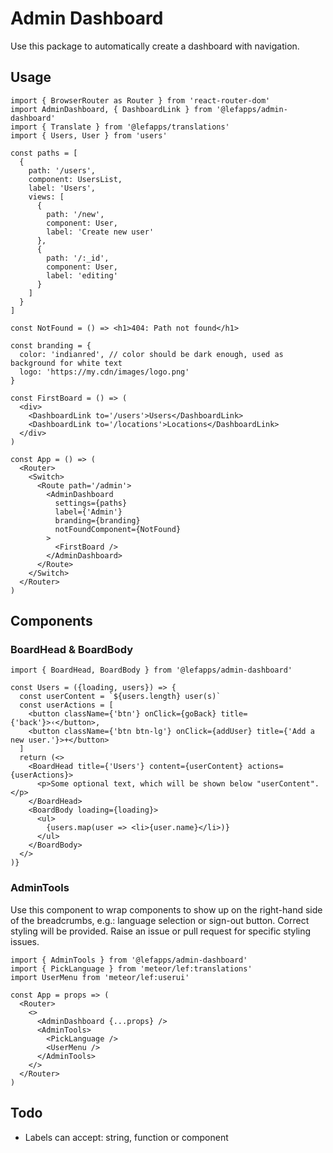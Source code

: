 # Admin Dashboard

Use this package to automatically create a dashboard with navigation.

## Usage

```JSX
import { BrowserRouter as Router } from 'react-router-dom'
import AdminDashboard, { DashboardLink } from '@lefapps/admin-dashboard'
import { Translate } from '@lefapps/translations'
import { Users, User } from 'users'

const paths = [
  {
    path: '/users',
    component: UsersList,
    label: 'Users',
    views: [
      {
        path: '/new',
        component: User,
        label: 'Create new user'
      },
      {
        path: '/:_id',
        component: User,
        label: 'editing'
      }
    ]
  }
]

const NotFound = () => <h1>404: Path not found</h1>

const branding = {
  color: 'indianred', // color should be dark enough, used as background for white text
  logo: 'https://my.cdn/images/logo.png'
}

const FirstBoard = () => (
  <div>
    <DashboardLink to='/users'>Users</DashboardLink>
    <DashboardLink to='/locations'>Locations</DashboardLink>
  </div>
)

const App = () => (
  <Router>
    <Switch>
      <Route path='/admin'>
        <AdminDashboard
          settings={paths}
          label={'Admin'}
          branding={branding}
          notFoundComponent={NotFound}
        >
          <FirstBoard />
        </AdminDashboard>
      </Route>
    </Switch>
  </Router>
)
```

## Components

### BoardHead & BoardBody

```JSX
import { BoardHead, BoardBody } from '@lefapps/admin-dashboard'

const Users = ({loading, users}) => {
  const userContent = `${users.length} user(s)`
  const userActions = [
    <button className={'btn'} onClick={goBack} title={'back'}>‹</button>,
    <button className={'btn btn-lg'} onClick={addUser} title={'Add a new user.'}>+</button>
  ]
  return (<>
    <BoardHead title={'Users'} content={userContent} actions={userActions}>
      <p>Some optional text, which will be shown below "userContent".</p>
    </BoardHead>
    <BoardBody loading={loading}>
      <ul>
        {users.map(user => <li>{user.name}</li>)}
      </ul>
    </BoardBody>
  </>
)}
```

### AdminTools

Use this component to wrap components to show up on the right-hand side of the breadcrumbs, e.g.: language selection or sign-out button. Correct styling will be provided. Raise an issue or pull request for specific styling issues.

```JSX
import { AdminTools } from '@lefapps/admin-dashboard'
import { PickLanguage } from 'meteor/lef:translations'
import UserMenu from 'meteor/lef:userui'

const App = props => (
  <Router>
    <>
      <AdminDashboard {...props} />
      <AdminTools>
        <PickLanguage />
        <UserMenu />
      </AdminTools>
    </>
  </Router>
)
```

## Todo

* Labels can accept: string, function or component
